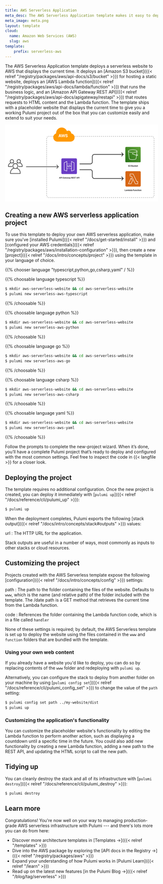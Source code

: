 ```yaml
---
title: AWS Serverless Application
meta_desc: The AWS Serverless Application template makes it easy to deploy a serverless application on AWS with Pulumi, AWS Lambda functions, and Amazon API Gateway.
meta_image: meta.png
layout: template
cloud:
  name: Amazon Web Services (AWS)
  slug: aws
template:
    prefix: serverless-aws
---
```


The AWS Serverless Application template deploys a serverless website to AWS that displays the current time. It deploys an [Amazon S3 bucket]({{< relref "/registry/packages/aws/api-docs/s3/bucket" >}}) for hosting a static website, deploys an [AWS Lambda function]({{< relref "/registry/packages/aws/api-docs/lambda/function" >}}) that runs the business logic, and an [Amazon API Gateway REST API]({{< relref "/registry/packages/aws/api-docs/apigateway/restapi" >}}) that routes requests to HTML content and the Lambda function. The template ships with a placeholder website that displays the current time to give you a working Pulumi project out of the box that you can customize easily and extend to suit your needs.

![An architecture diagram of the Pulumi AWS Serverless Website template](./architecture.png)

## Creating a new AWS serverless application project

To use this template to deploy your own AWS serverless application, make sure you've [installed Pulumi]({{< relref "/docs/get-started/install" >}}) and [configured your AWS credentials]({{< relref "/registry/packages/aws/installation-configuration" >}}), then create a new [project]({{< relref "/docs/intro/concepts/project" >}}) using the template in your language of choice.

{{% chooser language "typescript,python,go,csharp,yaml" / %}}

{{% choosable language typescript %}}

```bash
$ mkdir aws-serverless-website && cd aws-serverless-website
$ pulumi new serverless-aws-typescript
```

{{% /choosable %}}

{{% choosable language python %}}

```bash
$ mkdir aws-serverless-website && cd aws-serverless-website
$ pulumi new serverless-aws-python
```

{{% /choosable %}}

{{% choosable language go %}}

```bash
$ mkdir aws-serverless-website && cd aws-serverless-website
$ pulumi new serverless-aws-go
```

{{% /choosable %}}

{{% choosable language csharp %}}

```bash
$ mkdir aws-serverless-website && cd aws-serverless-website
$ pulumi new serverless-aws-csharp
```

{{% /choosable %}}

{{% choosable language yaml %}}

```bash
$ mkdir aws-serverless-website && cd aws-serverless-website
$ pulumi new serverless-aws-yaml
```

{{% /choosable %}}

Follow the prompts to complete the new-project wizard. When it’s done, you’ll have a complete Pulumi project that’s ready to deploy and configured with the most common settings. Feel free to inspect the code in {{< langfile >}} for a closer look.

## Deploying the project

The template requires no additional configuration. Once the new project is created, you can deploy it immediately with [`pulumi up`]({{< relref "/docs/reference/cli/pulumi_up" >}}):

```bash
$ pulumi up
```

When the deployment completes, Pulumi exports the following [stack output]({{< relref "/docs/intro/concepts/stack#outputs" >}}) values:

url
: The HTTP URL for the application.

Stack outputs are useful in a number of ways, most commonly as inputs to other stacks or cloud resources.

## Customizing the project

Projects created with the AWS Serverless template expose the following [configuration]({{< relref "/docs/intro/concepts/config" >}}) settings:

path
: The path to the folder containing the files of the website. Defaults to `www`, which is the name (and relative path) of the folder included with the template. The /date path is a GET method that retrieves the current time from the Lambda function.

code
: References the folder containing the Lambda function code, which is in a file called `handler`

None of these settings is required; by default, the AWS Serverless template is set up to deploy the website using the files contained in the `www` and `function` folders that are bundled with the template.

### Using your own web content

If you already have a website you'd like to deploy, you can do so by replacing contents of the `www` folder and redeploying with `pulumi up`.

Alternatively, you can configure the stack to deploy from another folder on your machine by using [`pulumi config set`]({{< relref "/docs/reference/cli/pulumi_config_set" >}}) to change the value of the `path` setting:

```bash
$ pulumi config set path ../my-website/dist
$ pulumi up
```

### Customizing the application's functionality

You can customize the placeholder website's functionality by editing the Lambda function to perform another action, such as displaying a countdown until a specific time in the future. You could also add new functionality by creating a new Lambda function, adding a new path to the REST API, and updating the HTML script to call the new path.

## Tidying up

You can cleanly destroy the stack and all of its infrastructure with [`pulumi destroy`]({{< relref "/docs/reference/cli/pulumi_destroy" >}}):

```bash
$ pulumi destroy
```

## Learn more

Congratulations! You're now well on your way to managing  production-grade AWS serverless infrastructure with Pulumi --- and there's lots more you can do from here:

* Discover more architecture templates in [Templates &rarr;]({{< relref "/templates" >}})
* Dive into the AWS package by exploring the [API docs in the Registry &rarr;]({{< relref "/registry/packages/aws" >}})
* Expand your understanding of how Pulumi works in [Pulumi Learn]({{< relref "/learn" >}})
* Read up on the latest new features [in the Pulumi Blog &rarr;]({{< relref "/blog/tag/serverless" >}})
